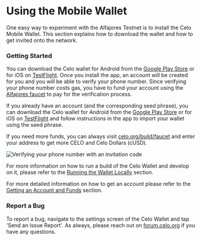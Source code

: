 # Using the Mobile Wallet

One easy way to experiment with the Alfajores Testnet is to install the Celo Mobile Wallet. This section explains how to download the wallet and how to get invited onto the network.

### Getting Started

You can download the Celo wallet for Android from the [Google Play Store](https://play.google.com/apps/testing/org.celo.mobile.alfajores) or for iOS on [TestFlight](https://testflight.apple.com/join/s212x3Rp). Once you install the app, an account will be created for you and you will be able to verify your phone number. Since verifying your phone number costs gas, you have to fund your account using the [Alfajores faucet](https://celo.org/developers/faucet) to pay for the verification process. 

If you already have an account \(and the corresponding seed phrase\), you can download the Celo wallet for Android from the [Google Play Store](https://play.google.com/apps/testing/org.celo.mobile.alfajores) or for iOS on [TestFlight](https://testflight.apple.com/join/s212x3Rp) and follow instructions in the app to import your wallet using the seed phrase.

If you need more funds, you can always visit [celo.org/build/faucet](https://celo.org/build/faucet) and enter your address to get more CELO and Celo Dollars (cUSD).

![Verifying your phone number with an invitation code](https://storage.googleapis.com/celo-website/docs/celo-onboarding.gif)

For more information on how to run a build of the Celo Wallet and develop on it, please refer to the [Running the Wallet Locally](../celo-codebase/wallet/intro.md) section.

For more detailed information on how to get an account please refer to the [Getting an Account and Funds](faucet.md) section.

### Report a Bug

To report a bug, navigate to the settings screen of the Celo Wallet and tap 'Send an Issue Report'. As always, please reach out on [forum.celo.org](https://forum.celo.org) if you have any questions.
